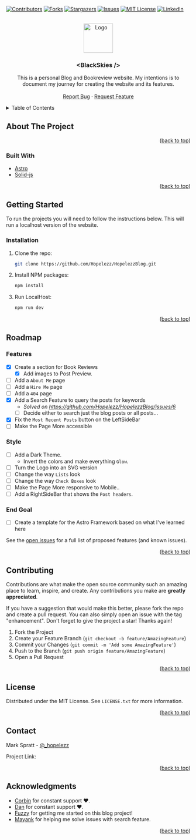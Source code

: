 <div id="top"></div>

<!-- PROJECT SHIELDS -->
[![Contributors][contributors-shield]][contributors-url]
[![Forks][forks-shield]][forks-url]
[![Stargazers][stars-shield]][stars-url]
[![Issues][issues-shield]][issues-url]
[![MIT License][license-shield]][license-url]
[![LinkedIn][linkedin-shield]][linkedin-url]

<!-- PROJECT LOGO -->
<br />
<div align="center">
  <a href="https://github.com/Hopelezz/HopelezzBlog">
    <img src="https://user-images.githubusercontent.com/72772558/180280901-7d62a24c-0354-4da5-8526-0aef52a4c161.png" alt="Logo" width="80" height="80">
  </a>

<h3 align="center">&#60;BlackSkies &#47;&#62;</h3>

  <p align="center">
    This is a personal Blog and Bookreview website. My intentions is to document my journey for creating the website and its features.
    <br />
    <br />
<!--     <a href="https://github.com/Hopelezz/HopelezzBlog">View Demo</a> 
    ·-->
    <a href="https://github.com/Hopelezz/HopelezzBlog/issues">Report Bug</a>
    ·
    <a href="https://github.com/Hopelezz/HopelezzBlog/issues">Request Feature</a>
  </p>
</div>

<!-- TABLE OF CONTENTS -->
<details>
  <summary>Table of Contents</summary>
  <ol>
    <li>
      <a href="#about-the-project">About The Project</a>
      <ul>
        <li><a href="#built-with">Built With</a></li>
      </ul>
    </li>
    <li>
      <a href="#getting-started">Getting Started</a>
      <ul>
        <li><a href="#installation">Installation</a></li>
      </ul>
    </li>
    <li><a href="#roadmap">Roadmap</a></li>
    <li><a href="#contributing">Contributing</a></li>
    <li><a href="#license">License</a></li>
    <li><a href="#contact">Contact</a></li>
    <li><a href="#acknowledgments">Acknowledgments</a></li>
  </ol>
</details>

<!-- ABOUT THE PROJECT -->
## About The Project

<!-- [![Product Name Screen Shot][product-screenshot]](https://example.com) -->

<p align="right">(<a href="#top">back to top</a>)</p>

### Built With

* [Astro](https://astro.build/)
* [Solid-js](https://www.solidjs.com/)

<p align="right">(<a href="#top">back to top</a>)</p>



<!-- GETTING STARTED -->
## Getting Started

To run the projects you will need to follow the instructions below. This will run a localhost version of the website.

### Installation

1. Clone the repo:
   ```sh
   git clone https://github.com/Hopelezz/HopelezzBlog.git
   ```
2. Install NPM packages:
   ```sh
   npm install
   ```
3. Run LocalHost:
   ```sh
   npm run dev
   ```

<p align="right">(<a href="#top">back to top</a>)</p>

<!-- ROADMAP -->
## Roadmap

### Features

- [x] Create a section for Book Reviews
  - [x] Add images to Post Preview.
- [ ] Add a `About Me` page
- [ ] Add a `Hire Me` page
- [ ] Add a `404` page
- [x] Add a Search Feature to query the posts for keywords
  - _Solved on https://github.com/Hopelezz/HopelezzBlog/issues/6_
  - [ ] Decide either to search just the blog posts or all posts...
- [x] Fix the `Most Recent Posts` button on the LeftSideBar
- [ ] Make the Page More accessible

### Style

- [ ] Add a Dark Theme.
  - Invert the colors and make everything `Glow`.
- [ ] Turn the Logo into an SVG version
- [ ] Change the way `Lists` look
- [ ] Change the way `Check Boxes` look
- [ ] Make the Page More responsive to Mobile..
- [ ] Add a RightSideBar that shows the `Post headers`.

### End Goal
- [ ] Create a template for the Astro Framework based on what I've learned here

See the [open issues](https://github.com/Hopelezz/HopelezzBlog/issues) for a full list of proposed features (and known issues).

<p align="right">(<a href="#top">back to top</a>)</p>



<!-- CONTRIBUTING -->
## Contributing

Contributions are what make the open source community such an amazing place to learn, inspire, and create. Any contributions you make are **greatly appreciated**.

If you have a suggestion that would make this better, please fork the repo and create a pull request. You can also simply open an issue with the tag "enhancement".
Don't forget to give the project a star! Thanks again!

1. Fork the Project
2. Create your Feature Branch (`git checkout -b feature/AmazingFeature`)
3. Commit your Changes (`git commit -m 'Add some AmazingFeature'`)
4. Push to the Branch (`git push origin feature/AmazingFeature`)
5. Open a Pull Request

<p align="right">(<a href="#top">back to top</a>)</p>



<!-- LICENSE -->
## License

Distributed under the MIT License. See `LICENSE.txt` for more information.

<p align="right">(<a href="#top">back to top</a>)</p>



<!-- CONTACT -->
## Contact

Mark Spratt - [@_hopelezz](https://twitter.com/_hopelezz)

Project Link: []()

<p align="right">(<a href="#top">back to top</a>)</p>



<!-- ACKNOWLEDGMENTS -->
## Acknowledgments

* [Corbin](https://github.com/crutchcorn) for constant support ❤️.
* [Dan](https://github.com/Jutanium) for constant support ❤️.
* [Fuzzy](https://github.com/aFuzzyBear) for getting me started on this blog project!
* [Mayank](https://github.com/mayank99) for helping me solve issues with search feature.

<p align="right">(<a href="#top">back to top</a>)</p>


<!-- MARKDOWN LINKS & IMAGES -->
[contributors-shield]: https://img.shields.io/github/contributors/Hopelezz/HopelezzBlog.svg?style=for-the-badge
[contributors-url]: https://github.com/Hopelezz/HopelezzBlog/graphs/contributors
[forks-shield]: https://img.shields.io/github/forks/Hopelezz/HopelezzBlog.svg?style=for-the-badge
[forks-url]: https://github.com/Hopelezz/HopelezzBlog/network/members
[stars-shield]: https://img.shields.io/github/stars/Hopelezz/HopelezzBlog.svg?style=for-the-badge
[stars-url]: https://github.com/Hopelezz/HopelezzBlog/stargazers
[issues-shield]: https://img.shields.io/github/issues/Hopelezz/HopelezzBlog.svg?style=for-the-badge
[issues-url]: https://github.com/Hopelezz/HopelezzBlog/issues
[license-shield]: https://img.shields.io/github/license/Hopelezz/HopelezzBlog.svg?style=for-the-badge
[license-url]: https://github.com/Hopelezz/HopelezzBlog/blob/master/LICENSE.txt
[linkedin-shield]: https://img.shields.io/badge/-LinkedIn-black.svg?style=for-the-badge&logo=linkedin&colorB=555
[linkedin-url]: https://linkedin.com/in/linkedin_username
[product-screenshot]: images/screenshot.png
